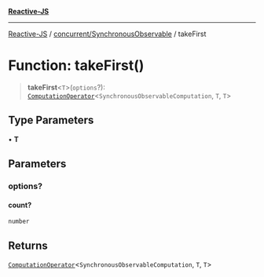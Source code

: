 [**Reactive-JS**](../../../README.md)

***

[Reactive-JS](../../../README.md) / [concurrent/SynchronousObservable](../README.md) / takeFirst

# Function: takeFirst()

> **takeFirst**\<`T`\>(`options`?): [`ComputationOperator`](../../../computations/type-aliases/ComputationOperator.md)\<`SynchronousObservableComputation`, `T`, `T`\>

## Type Parameters

• **T**

## Parameters

### options?

#### count?

`number`

## Returns

[`ComputationOperator`](../../../computations/type-aliases/ComputationOperator.md)\<`SynchronousObservableComputation`, `T`, `T`\>
